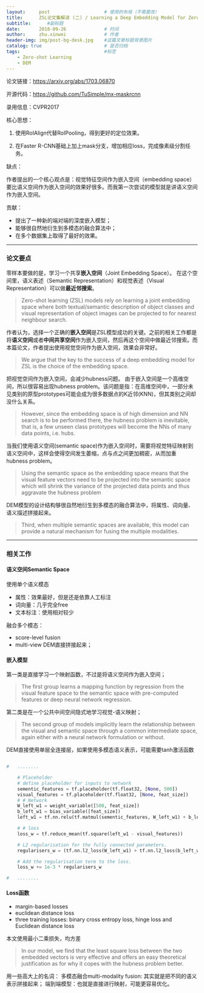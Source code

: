 ```yaml
---
layout:     post   				    # 使用的布局（不需要改）
title:      ZSL论文集解读 (二) / Learning a Deep Embedding Model for Zero-Shot Learning Embedding
subtitle:      #副标题
date:       2018-09-26 				# 时间
author:     zhu.xinwei 		    	# 作者
header-img: img/post-bg-desk.jpg 	#这篇文章标题背景图片
catalog: true 						# 是否归档
tags:								#标签
    - Zero-shot Learning 
    - DEM
---
```


论文链接：https://arxiv.org/abs/1703.06870

开源代码：https://github.com/TuSimple/mx-maskrcnn

录用信息：CVPR2017


核心思想：

1. 使用RoIAlign代替RoIPooling，得到更好的定位效果。

2. 在Faster R-CNN基础上加上mask分支，增加相应loss，完成像素级分割任务。

缺点：


作者提出的一个核心观点是：视觉特征空间作为嵌入空间（embedding space）要比语义空间作为嵌入空间的效果好很多。而我第一次尝试的模型就是讲语义空间作为嵌入空间。

贡献：
- 提出了一种新的端对端的深度嵌入模型；
- 能够很自然地衍生到多模态的融合算法中；
- 在多个数据集上取得了最好的效果。

___
### 论文要点
零样本要做的是，学习一个共享**嵌入空间**（Joint Embedding Space）。 在这个空间里，语义表述（Semantic Representation）和视觉表述（Visual Representation）可以做**最近邻搜索**。
> Zero-shot learning (ZSL) models rely on learning a joint embedding space where both textual/semantic description of object classes and visual representation of object images can be projected to for nearest neighbour search.

作者认为，选择一个正确的**嵌入空间**是ZSL模型成功的关键。之前的相关工作都是将**语义空间**或者**中间共享空间**作为嵌入空间，然后再这个空间中做最近邻搜索。而本篇论文，作者提出使用视觉空间作为嵌入空间，效果会非常好。
> We argue that the key to the success of a deep embedding model for ZSL is the choice of the embedding space.


把视觉空间作为嵌入空间，会减少hubness问题。 由于嵌入空间是一个高维空间，所以很容易出现hubness problem。该问题是指：在高维空间中，一部分未见类别的原型prototypes可能会成为很多数据点的K近邻(KNN)，但其类别之间却没什么关系。
> However, since the embedding space is of high dimension and NN search is to be performed there, the hubness problem is inevitable, that is, a few unseen class prototypes will become the NNs of many data points, i.e. hubs.

当我们使用语义空间(semantic space)作为嵌入空间时，需要将视觉特征映射到语义空间中，这样会使得空间发生萎缩，点与点之间更加稠密，从而加重hubness problem。
> Using the semantic space as the embedding space means that the visual feature vectors need to be projected into the semantic space which will shrink the variance of the projected data points and thus aggravate the hubness problem

DEM模型的设计结构够很自然地衍生到多模态的融合算法中，将属性、词向量、语义描述拼接起来。
> Third, when multiple semantic spaces are available, this model can provide a natural mechanism for fusing the multiple modalities.


___
### 相关工作

#### 语义空间Semantic Space

使用单个语义模态
- 属性：效果最好，但是还是依靠人工标注
- 词向量：几乎完全free
- 文本标注：使用相对较少

融合多个模态：
- score-level fusion
- multi-view
DEM直接拼接起来；

#### 嵌入模型

第一类是直接学习一个映射函数，不过是将语义空间作为嵌入空间；
> The first group learns a mapping function by regression from the visual feature space to the semantic space with pre-computed features or deep neural network regression.

第二类是在一个公共中间空间隐式地学习视觉-语义映射；
> The second group of models implicitly learn the relationship between the visual and semantic space through a common intermediate space, again either with a neural network formulation or without.

DEM直接使用单层全连接层，如果使用多模态语义表示，可能需要tanh激活函数
```python

# 	........

	# Placeholder
    # define placeholder for inputs to network
    sementic_features = tf.placeholder(tf.float32, [None, 500])
    visual_features = tf.placeholder(tf.float32, [None, feat_size])
    # # Network
    W_left_w1 = weight_variable([500, feat_size])
    b_left_w1 = bias_variable([feat_size])
    left_w1 = tf.nn.relu(tf.matmul(sementic_features, W_left_w1) + b_left_w1)

    # # loss 
    loss_w = tf.reduce_mean(tf.square(left_w1 - visual_features))

    # L2 regularisation for the fully connected parameters.
    regularisers_w = (tf.nn.l2_loss(W_left_w1) + tf.nn.l2_loss(b_left_w1))

    # Add the regularisation term to the loss.
    loss_w += 1e-3 * regularisers_w

#   ........

```

#### Loss函数

- margin-based losses
- euclidean distance loss
- three training losses:  binary cross entropy loss, hinge loss and Euclidean distance loss

本文使用最小二乘损失，均方差
> In our model, we find that the least square loss between the two embedded vectors is very effective and offers an easy theoretical justification as for why it copes with the hubness problem better.

用一些高大上的名词：
多模态融合multi-modality fusion: 其实就是把不同的语义表示拼接起来；
端到端模型：也就是直接进行映射，可能更容易优化。




